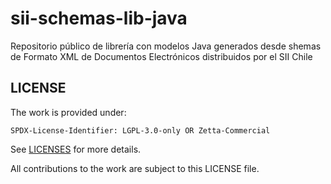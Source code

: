 # sii-schemas-lib-java

Repositorio público de librería con modelos Java generados desde shemas de Formato XML de Documentos Electrónicos distribuidos por el SII Chile

## LICENSE

The work is provided under:

    SPDX-License-Identifier: LGPL-3.0-only OR Zetta-Commercial

See [LICENSES](LICENSES) for more details.

All contributions to the work are subject to this LICENSE file.
